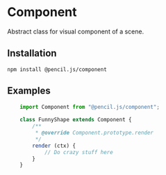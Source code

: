 # Component

Abstract class for visual component of a scene.


## Installation

    npm install @pencil.js/component


## Examples

```js
    import Component from "@pencil.js/component";
    
    class FunnyShape extends Component {
        /**
         * @override Component.prototype.render
         */
        render (ctx) {
            // Do crazy stuff here
        }
    }
```
